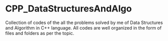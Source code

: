 # CPP_DataStructuresAndAlgo
Collection of codes of the all the problems solved by me of Data Structures and Algorithm in C++ language. All codes are well organized in the form of files and folders as per the topic.
